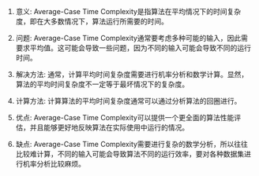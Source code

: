 

1. 意义: Average-Case Time Complexity是指算法在平均情况下的时间复杂度，即在大多数情况下，算法运行所需要的时间。

2. 问题: Average-Case Time Complexity通常要考虑多种可能的输入，因此需要求平均值。这可能会导致一些问题，因为不同的输入可能会导致不同的运行时间。

3. 解决方法: 通常，计算平均时间复杂度需要进行机率分析和数学计算。显然，算法的平均时间复杂度不一定等于最坏情况下的复杂度。

4. 计算方法: 计算算法的平均时间复杂度通常可以通过分析算法的回圈进行。

5. 优点: Average-Case Time Complexity可以提供一个更全面的算法性能评估，并且能够更好地反映算法在实际使用中运行的情况。

6. 缺点: Average-Case Time Complexity需要进行复杂的数学分析，所以往往比较难计算，不同的输入可能会导致算法不同的运行效率，要对各种数据集进行机率分析比较麻烦。